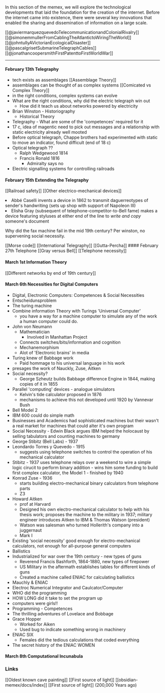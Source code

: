 In this section of the memex, we will explore the technological developments that laid the foundation for the creation of the internet. Before the internet came into existence, there were several key innovations that enabled the sharing and dissemination of information on a large scale.

[[@javiermarquezquevedoTelecommunicationandColonialRivalry]]
[[@simonemmullerFromCablingTheAtlantictoWiringTheWorld]]
[[@johntullyAVictorianEcologicalDisaster]]
[[@pascalgrisetSubmarineTelegraphCables]]
[[@jonathancoopersmithFirstPatenttoFirstWorldWar]]

---

#### February 13th Telegraphy
- tech exists as assemblages [[Assemblage Theory]] 
- assemblages can be thought of as complex systems [[Comicated vs Complex Theory]] 
- in the right conditions, complex systems can evolve
- What are the right conditions, why did the electric telegraph win out
	- How did it teach us about networks powered by electricity
- Brian Winston - Historiography
	- Historical Theory
- Telegraphy - What are some of the 'competences' required for it
- 17 c, idea of magentic need to pick out messages and a relationship with static electricity already well mooted
- Before optical telegraph, Chappe brothers had experimented with static to move an indicator, found difficult (end of 18 c)
- Optical telegraph ??
	- Ralph Wedgewood 1814
	- Francis Ronald 1816
		- Admiralty says no
- Electric signalling systems for controlling railroads
#### February 15th Extending the Telegraphy 
[[Railroad safety]] 
[[Other electrico-mechanical devices]] 
<li>Abbé Caselli invents a device in 1862 to transmit daguerreotypes of sender&#39;s handwriting (sets up shop with support of Napoleon III)</li> 
<li>Elisha Gray (subsequent of telephone-competitor-to-Bell fame) makes a device featuring styluses at either end of the line to <em>write and copy</em> someone&#39;s document</li>
<p>Why did the fax machine fail in the mid 19th century? Per winston, no supervening social necessity.</p>
[[Morse code]] 
[[International Telegraphy]] 
[[Gutta-Percha]] 
#### February 27th Telephone 
[[Gray versus Bell]] 
[[Telephone necessity]] 

#### March 1st Information Theory
[[Different networks by end of 19th century]]

#### March 6th Necessities for Digital Computers
- Digital, Electronic Computers: Competences & Social Necessities
- Entscheidunsproblem
- The turing machine
- Combine information Theory with Turings 'Universal Computer'
	- you have a way for a machine computer to simulate any of the work a human computer could do.
- John von Neumann
	- Mathematician
		- Involved in Manhattan Project
	- Connects switches/bits/information and cognition
	- Mechanemorphism
	- Alot of 'Electronic brains' in media
- Turing knew of Babbage work
	- Paid hommage to his universal language in his work
- presages the work of Nauckly, Zuse, Aitken
- Social necessity?
	- George Szheutz builds Babbage difference Engine in 1844, making copies of it in 1855
- Parallel 'computing' devices - analogue simulators
	- Kelvin's tide calculator proposed in 1876
	- mechanisms to achieve this not developed until 1920 by Vannevar Bush
- Bell Model 2
- IBM 600 could do simple math 
- Businesses and Academics had sophisticated machines but their wasn't a real market for machines that could alter it's own program
- Social Necessity - Edwin Black argues IBM helped the holocaust by selling tabulators and counting machines to germany
- George Stibitz (Bell Labs) - 1937
- Leondardo Torres y Quevedo - 1915
	- suggests using telephone switches to control the operation of his mechanical calculator
- Stibitz - 1937 uses telephone relays over a weekend to wire a simple logic cirucit to perform binary addition - wins him some funding to build first complex calculator, the Model 1 - finished by 1940
- Konrad Zuse - 1936
	- starts building electro-mechanical binary calculators from telephone parts
	- Z3
- Howard Aitken
	- prof at Harvard 
	- Designed his own electro-mechanical calculator to help with his thesis work; proposes the machine to the military in 1937; military engineer introduces Aitken to IBM & Thomas Watson (president)
	- Watson was salesman who turned Hollerith's company into a juggernaut
	- Mark I
- Existing 'social necessity' good enough for electro-mechanical calculators, not enough for all-purpose general computers
- Ballistics
- Industrialized for war over the 19th century - new types of guns
	- Reverend Francis Bashforth, 1864-1880, new types of firepower
	- US Military in the aftermath establishes tables for different kinds of guns
	- Created a machine called ENIAC for calculating ballistics
- Mauchly & ENIAC
- Electroc Numerical Integrator and Caulcator/Computer
- WHO did the programming
- HOW LONG did it take to set the program up
- computers were girls!!
- Programming - Competences
- The thrilling adventures of Lovelace and Bobbage
- Grace Hopper 
	- Worked for Aiken 
	- Used bug to indicate something wrong in machinery
- ENIAC SIX
	- Females did the tedious calculations that coded everything
- The secret history of the ENIAC WOMEN

#### March 8th Computational Incunabula


### Links

[[Oldest known cave painting]]
[[First source of light]] 
[[obsidian-memex/docs/index]] 
[[First source of light]] (200,000 Years ago)